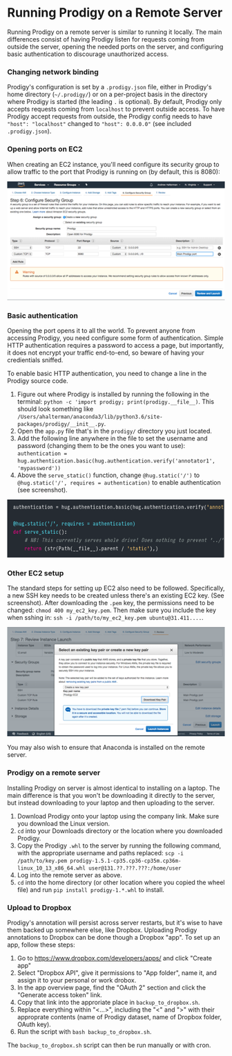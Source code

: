 # Running Prodigy on a Remote Server

Running Prodigy on a remote server is similar to running it locally. The main
differences consist of having Prodigy listen for requests coming from outside
the server, opening the needed ports on the server, and configuring basic
authentication to discourage unauthorized access.

### Changing network binding

Prodigy's configuration is set by a `.prodigy.json` file, either in Prodigy's
home directory (`~/.prodigy/`) or on a per-project basis in the directory where
Prodigy is started (the leading `.` is optional). By default, Prodigy only accepts requests coming from
`localhost` to prevent outside access. To have Prodigy accept requests from
outside, the Prodigy config needs to have `"host": "localhost"` changed to
`"host": 0.0.0.0"` (see included `.prodigy.json`).


### Opening ports on EC2

When creating an EC2 instance, you'll need configure its security group to
allow traffic to the port that Prodigy is running on (by default, this is 8080):

![](EC2_ports.png)

### Basic authentication

Opening the port opens it to all the world. To prevent anyone from accessing
Prodigy, you need configure some form of authentication. Simple HTTP
authentication requires a password to access a page, but importantly, it does
not encrypt your traffic end-to-end, so beware of having your credientials
sniffed.

To enable basic HTTP authentication, you need to change a line in the Prodigy
source code.

1. Figure out where Prodigy is installed by running the following in the
   terminal: `python -c 'import prodigy; print(prodigy.__file__)`. This should
   look something like `/Users/ahalterman/anaconda3/lib/python3.6/site-packages/prodigy/__init__.py`.
2. Open the `app.py` file that's in the `prodigy/` directory you just located.
3. Add the following line anywhere in the file to set the username and password
   (changing them to be the ones you want to use):
    `authentication = hug.authentication.basic(hug.authentication.verify('annotator1', 'mypassword'))`
4. Above the `serve_static()` function, change `@hug.static('/')` to `@hug.static('/', requires = authentication)`
   to enable authentication (see screenshot).

![](authentication.png)

### Other EC2 setup

The standard steps for setting up EC2 also need to be followed. Specifically, a
new SSH key needs to be created unless there's an existing EC2 key. (See
screenshot). After downloading the `.pem` key, the permissions need to be
changed: `chmod 400 my_ec2_key.pem`. Then make sure you include the key when
sshing in: `ssh -i /path/to/my_ec2_key.pem ubuntu@31.411....`.

![Making an EC2 key](ssh.png)

You may also wish to ensure that Anaconda is installed on the remote server.

### Prodigy on a remote server

Installing Prodigy on server is almost identical to installing on a laptop. The
main difference is that you won't be downloading it directly to the server, but
instead downloading to your laptop and then uploading to the server.

1. Download Prodigy onto your laptop using the company link. Make sure you
   download the Linux version.
2. `cd` into your Downloads directory or the location where you downloaded
   Prodigy.
3. Copy the Prodigy `.whl` to the server by running the following command, with
   the appropriate username and paths replaced:
   `scp -i /path/to/key.pem prodigy-1.5.1-cp35.cp36-cp35m.cp36m-linux_10_13_x86_64.whl
   user@131.??.???.???:/home/user`
4. Log into the remote server as above.
5. `cd` into the home directory (or other location where you copied the wheel
   file) and run `pip install prodigy-1.*.whl` to install.

### Upload to Dropbox

Prodigy's annotation will persist across server restarts, but it's wise to have
them backed up somewhere else, like Dropbox.  Uploading Prodigy annotations to
Dropbox can be done though a Dropbox "app". To set up an app, follow these
steps:

1. Go to https://www.dropbox.com/developers/apps/ and click "Create app"
2. Select "Dropbox API", give it permissions to "App folder", name it, and
   assign it to your personal or work drobox.
3. In the app overview page, find the "OAuth 2" section and click the "Generate
   access token" link.
4. Copy that link into the approriate place in `backup_to_dropbox.sh`.
5. Replace everything within "<...>", including the "<" and ">" with their
   approprate contents (name of Prodigy dataset, name of Dropbox folder, OAuth
   key).
6. Run the script with `bash backup_to_dropbox.sh`.

The `backup_to_dropbox.sh` script can then be run manually or with cron.

